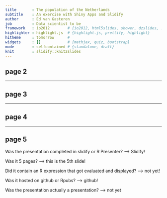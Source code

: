 ```yaml
---
title       : The population of the Netherlands
subtitle    : An exercise with Shiny Apps and Slidify
author      : Ed van Gasteren
job         : Data scientist to be
framework   : io2012        # {io2012, html5slides, shower, dzslides, ...}
highlighter : highlight.js  # {highlight.js, prettify, highlight}
hitheme     : tomorrow      # 
widgets     : []            # {mathjax, quiz, bootstrap}
mode        : selfcontained # {standalone, draft}
knit        : slidify::knit2slides
---
```


## page 2

---

## page 3

---

## page 4

---

## page 5

Was the presentation completed in slidify or R Presenter? --> Slidify!

Was it 5 pages? --> this is the 5th slide!

Did it contain an R expression that got evaluated and displayed? --> not yet!

Was it hosted on github or Rpubs? --> github!

Was the presentation actually a presentation? --> not yet


